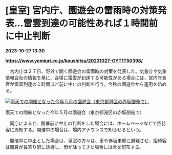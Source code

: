 # [皇室] 宮内庁、園遊会の雷雨時の対策発表…雷雲到達の可能性あれば１時間前に中止判断

**2023-10-27 13:30**

**https://www.yomiuri.co.jp/koushitsu/20231027-OYT1T50398/**

　宮内庁は２７日、野外で開く園遊会の雷雨時の対策を発表した。気象庁や気象情報会社の情報を基に、会場に雷雲が到達する可能性がある場合には、宮内庁長官が雷雲到達の１時間ほど前に中止の判断を行う。今秋の園遊会から運用を始める。

[![雨天での開催となった今年５月の園遊会（東京都港区の赤坂御苑で）](https://www.yomiuri.co.jp/media/2023/10/20231027-OYT1I50216-1.jpg)](https://www.yomiuri.co.jp/pluralphoto/20231027-OYT1I50216/)

雨天での開催となった今年５月の園遊会（東京都港区の赤坂御苑で）

　同庁によると、開催前に中止の判断をした場合には、ホームページなどで招待客に周知する。開催中の場合は、場内アナウンスで知らせるという。

　開催中に中止とした場合は、皇室の方々は、車や赤坂東邸に避難させ、招待客は職員が最寄り駅に誘導し、雨が降ってきた場合には傘を配布する。